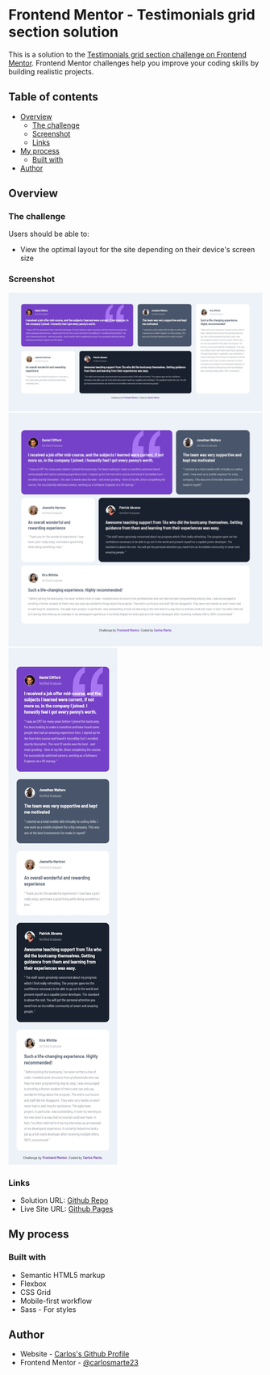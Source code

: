 # Frontend Mentor - Testimonials grid section solution

This is a solution to the [Testimonials grid section challenge on Frontend Mentor](https://www.frontendmentor.io/challenges/testimonials-grid-section-Nnw6J7Un7). Frontend Mentor challenges help you improve your coding skills by building realistic projects.

## Table of contents

- [Overview](#overview)
  - [The challenge](#the-challenge)
  - [Screenshot](#screenshot)
  - [Links](#links)
- [My process](#my-process)
  - [Built with](#built-with)
- [Author](#author)

## Overview

### The challenge

Users should be able to:

- View the optimal layout for the site depending on their device's screen size

### Screenshot

![](./Desktop.jpg)
![](./Tablet.jpg)
![](./Mobile.jpg)

### Links

- Solution URL: [Github Repo](https://github.com/carlosmarte23/FEM-testimonials-grid-section)
- Live Site URL: [Github Pages](https://carlosmarte23.github.io/FEM-testimonials-grid-section/)

## My process

### Built with

- Semantic HTML5 markup
- Flexbox
- CSS Grid
- Mobile-first workflow
- Sass - For styles

## Author

- Website - [Carlos's Github Profile](https://github.com/carlosmarte23)
- Frontend Mentor - [@carlosmarte23](https://www.frontendmentor.io/profile/carlosmarte23)

